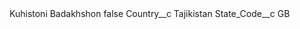 <?xml version="1.0" encoding="UTF-8"?>
<CustomMetadata xmlns="http://soap.sforce.com/2006/04/metadata" xmlns:xsi="http://www.w3.org/2001/XMLSchema-instance" xmlns:xsd="http://www.w3.org/2001/XMLSchema">
    <label>Kuhistoni Badakhshon</label>
    <protected>false</protected>
    <values>
        <field>Country__c</field>
        <value xsi:type="xsd:string">Tajikistan</value>
    </values>
    <values>
        <field>State_Code__c</field>
        <value xsi:type="xsd:string">GB</value>
    </values>
</CustomMetadata>
